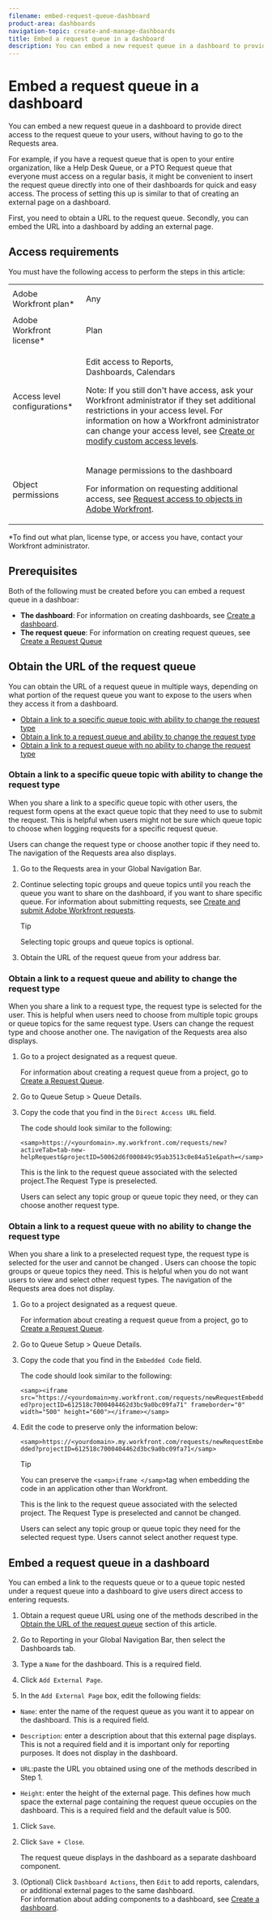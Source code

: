 ```yaml
---
filename: embed-request-queue-dashboard
product-area: dashboards
navigation-topic: create-and-manage-dashboards
title: Embed a request queue in a dashboard
description: You can embed a new request queue in a dashboard to provide direct access to the request queue to your users, without having to go to the Requests area.
---
```


# Embed a request queue in a dashboard

You can embed a new request queue in a dashboard to provide direct access to the request queue to your users, without having to go to the Requests area.&nbsp;

For example, if you have a request queue that is open to your entire organization, like a Help Desk Queue, or a PTO Request queue that everyone must access on a regular basis, it might be convenient to insert the request queue directly into one of their dashboards for quick and easy access. The process of setting this up is similar to that of creating an external page on a dashboard.

First, you need to obtain a URL to the request queue. Secondly, you can embed the URL into a dashboard by adding an external page.

## Access requirements

You must have the following access to perform the steps in this article:

<table cellspacing="0"> 
 <col> 
 <col> 
 <tbody> 
  <tr> 
   <td role="rowheader">Adobe Workfront plan*</td> 
   <td> <p>Any</p> </td> 
  </tr> 
  <tr> 
   <td role="rowheader">Adobe Workfront license*</td> 
   <td> <p>Plan </p> </td> 
  </tr> 
  <tr> 
   <td role="rowheader">Access level configurations*</td> 
   <td> <p>Edit access to&nbsp;Reports, Dashboards,&nbsp;Calendars</p> <p>Note: If you still don't have access, ask your Workfront administrator if they set additional restrictions in your access level. For information on how a Workfront administrator can change your access level, see <a href="../../../administration-and-setup/add-users/configure-and-grant-access/create-modify-access-levels.md" class="MCXref xref">Create or modify custom access levels</a>.</p> </td> 
  </tr> 
  <tr> 
   <td role="rowheader">Object permissions</td> 
   <td> <p>Manage permissions to the dashboard</p> <p>For information on requesting additional access, see <a href="../../../workfront-basics/grant-and-request-access-to-objects/request-access.md" class="MCXref xref">Request access to objects in Adobe Workfront</a>.</p> </td> 
  </tr> 
 </tbody> 
</table>

&#42;To find out what plan, license type, or access you have, contact your Workfront administrator.

## Prerequisites

Both of the following must be created before you can embed a request queue in a dashboar:

* **The dashboard**: For information on creating dashboards, see [Create a dashboard](../../../reports-and-dashboards/dashboards/creating-and-managing-dashboards/create-dashboard.md).
* **The request queue**: For information on creating request queues, see [Create a Request Queue](../../../manage-work/requests/create-and-manage-request-queues/create-request-queue.md)

## Obtain the URL of the request queue

You can obtain the URL of a request queue in multiple ways, depending on what portion of the request queue you want to expose to the users when they access it from a dashboard.

* [Obtain a link to a specific queue topic with ability to change the request type](#obtain2) 
* [Obtain a link to a request queue and ability to change the request type](#obtain3) 
* [Obtain a link to a request queue with no ability to change the request type](#obtain4)

### Obtain a link to a specific queue topic with ability to change the request type

When you share a link to a specific queue topic with other users, the request form opens at the exact queue topic that they need to use to submit the request. This is helpful when users might not be sure which queue topic to choose when logging requests for a specific request queue.

Users can change the request type or choose another topic if they need to. The navigation of the Requests area also displays.

1. Go to the Requests area in your Global Navigation Bar. 
1. Continue selecting topic groups and queue topics until you reach the queue you want to share on the dashboard, if you want to share specific queue. For information about submitting requests, see [Create and submit Adobe Workfront requests](../../../manage-work/requests/create-requests/create-submit-requests.md).

   >[!TIP]
   >
   >Selecting topic groups and queue topics is optional.

1. Obtain the URL of the request queue from your address bar.

### Obtain a link to a request queue and ability to change the request type

When you share a link to a request type, the request type is selected for the user. This is helpful when users need to choose from multiple topic groups or queue topics for the same request type. Users can change the request type and choose another one. The navigation of the Requests area also displays.

1. Go to a project designated as a request queue.

   For information about creating a request queue from a project, go to [Create a Request Queue](../../../manage-work/requests/create-and-manage-request-queues/create-request-queue.md). 

1. Go to Queue Setup > Queue Details. 
1. Copy the code that you find in the `Direct Access URL` field.

   The code should look similar to the following:

   `<samp>https://<yourdomain>.my.workfront.com/requests/new?activeTab=tab-new-helpRequest&projectID=50062d6f000849c95ab3513c0e84a51e&path=</samp>`

   This is the link to the request queue associated with the selected project.The Request Type is preselected.

   Users can select any topic group or queue topic they need, or they can choose another request type.

### Obtain a link to a request queue with no ability to change the request type

When you share a link to a preselected request type, the request type is selected for the user and cannot be changed . Users can choose the topic groups or queue topics they need. This is helpful when you do not want users to view and select other request types. The navigation of the Requests area does not display.

1. Go to a project designated as a request queue.

   For information about creating a request queue from a project, go to [Create a Request Queue](../../../manage-work/requests/create-and-manage-request-queues/create-request-queue.md). 

1. Go to Queue Setup > Queue Details. 
1. Copy the code that you find in the `Embedded Code` field.

   The code should look similar to the following:

   `<samp><iframe src="https://<yourdomain>my.workfront.com/requests/newRequestEmbedded?projectID=612518c7000404462d3bc9a0bc09fa71" frameborder="0" width="500" height="600"></iframe></samp>` 

1. Edit the code to preserve only the information below:

   `<samp>https://<yourdomain>.my.workfront.com/requests/newRequestEmbedded?projectID=612518c7000404462d3bc9a0bc09fa71</samp>`

   >[!TIP]
   >
   >You can preserve the `<samp>iframe </samp>`tag when embedding the code in an application other than&nbsp;Workfront.

   This is the link to the request queue associated with the selected project. The Request Type is preselected and cannot be changed.

   Users can select any topic group or queue topic they need for the selected request type. Users cannot select another request type.

## Embed a request queue in a dashboard

You can embed a link to the requests queue or to a queue topic nested under a request queue into a dashboard to give users direct access to entering requests.

1. Obtain a request queue&nbsp;URL using one of the methods described in the [Obtain the URL of the request queue](#obtain) section of this article. 
1. Go to Reporting in your Global Navigation Bar, then select the Dashboards tab. 
1. Type a `Name` for the dashboard. This is a required field.
1. Click `Add External Page`.

1. In the `Add External Page` box, edit the following fields:

  * `Name`: enter the name of the request queue as you want it to appear on the dashboard. This is a required field.

  * `Description`: enter a description about that this external page displays. This is not a required field and it is important only for reporting purposes. It does not display in the dashboard.&nbsp;
  * `URL`:paste the URL you obtained using one of the methods described in Step 1.
  * `Height`: enter the height of the external page. This defines how much space the external page containing the request queue occupies on the dashboard. This is a required field and the default value is 500.&nbsp;

1. Click `Save`. 
1. Click `Save + Close`.&nbsp;

   The request queue displays in the dashboard as a separate dashboard component.&nbsp;

1. (Optional) Click `Dashboard Actions`, then `Edit` to add reports, calendars, or additional external pages to the same dashboard.  
   For information about adding components to a dashboard, see [Create a dashboard](../../../reports-and-dashboards/dashboards/creating-and-managing-dashboards/create-dashboard.md).

&nbsp;

&nbsp;

<!--
Go to the Requests area in your Global Navigation Bar. Select the Request Type for the queue you would like added to the dashboard. (Optional) Select a Queue Topic and a Topic Group. Depending on how the project manager set up the request queue, the names of these fields are different in each Workfront instance. Go to the URL of this request queue in your browser, and copy the portion of the URL starting with projectID=. Note: The pathID can sometimes have no value. Copy the entire rest of the URL, starting with projectID=, including the value of the pathID, if there is one. For example, your information from the URL might look like one of the following: projectID=5c53339f0017e56de1b41278355f9fa8&path= projectID=555f815500fe2d8bdb898dd975d70c53&path=565e01c8027d2749044c9aef223999c3 Use the following example to build the URL of your external page. Replace the portion of the URL indicated in bold with information from your Workfront instance: https://<yourCompanyDomain>.my.workfront.com/requests/newRequestEmbedded?projectID=<the projectID and pathID information you copied from the request queue in Step 4>. The resulting URL should be similar to one of the following: https://yourcompany.my.workfront.com/requests/newRequestEmbedded?projectID=5c53339f0017e56de1b41278355f9fa8&path= https://yourcompany.my.workfront.com/requests/newRequestEmbedded?projectID=555f815500fe2d8bdb898dd975d70c53&path=565e01c8027d2749044c9aef223999c3 Copy the URL you built in Step 5. For example, enter a URL similar to one of the following: https://yourcompany.my.workfront.com/requests/newRequestEmbedded?projectID=5c53339f0017e56de1b41278355f9fa8&path= https://yourcompany.my.workfront.com/requests/newRequestEmbedded?projectID=555f815500fe2d8bdb898dd975d70c53&path=565e01c8027d2749044c9aef223999c3
-->

